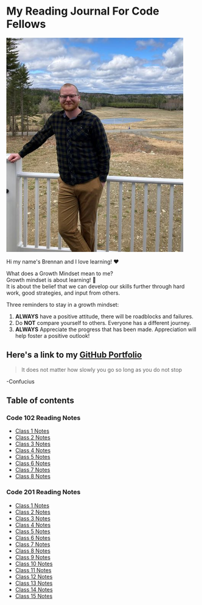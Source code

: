 # My Reading Journal For Code Fellows

![A picture of me Brennan Malone](main-profile-pic.jpg)

Hi my name's Brennan and I love learning! ❤️

What does a Growth Mindset mean to me?  
Growth mindset is about learning! 📖  
It is about the belief that we can develop our skills further through hard work, good strategies, and input from others.

Three reminders to stay in a growth mindset:

1. __ALWAYS__ have a positive attitude, there will be roadblocks and failures.
2. Do __NOT__ compare yourself to others. Everyone has a different journey.
3. __ALWAYS__ Appreciate the progress that has been made. Appreciation will help foster a positive outlook!

## Here's a link to my [GitHub Portfolio](github.com/brennan-malone)

> It does not matter how slowly you go so long as you do not stop

-Confucius

## Table of contents

### Code 102 Reading Notes

* [Class 1 Notes](102/class1.md)  
* [Class 2 Notes](102/class2.md)
* [Class 3 Notes](102/class3.md)
* [Class 4 Notes](102/class4.md)
* [Class 5 Notes](102/class5.md)
* [Class 6 Notes](102/class6.md)
* [Class 7 Notes](102/class7.md)
* [Class 8 Notes](102/class8.md)

### Code 201 Reading Notes

* [Class 1 Notes](201/class1.md)  
* [Class 2 Notes](201/class2.md)
* [Class 3 Notes](201/class3.md)
* [Class 4 Notes](201/class4.md)
* [Class 5 Notes](201/class5.md)
* [Class 6 Notes](201/class6.md)
* [Class 7 Notes](201/class7.md)
* [Class 8 Notes](201/class8.md)
* [Class 9 Notes](201/class9.md)
* [Class 10 Notes](201/class10.md)
* [Class 11 Notes](201/class11.md)
* [Class 12 Notes](201/class12.md)
* [Class 13 Notes](201/class13.md)
* [Class 14 Notes](201/class14.md)
* [Class 15 Notes](201/class15.md)